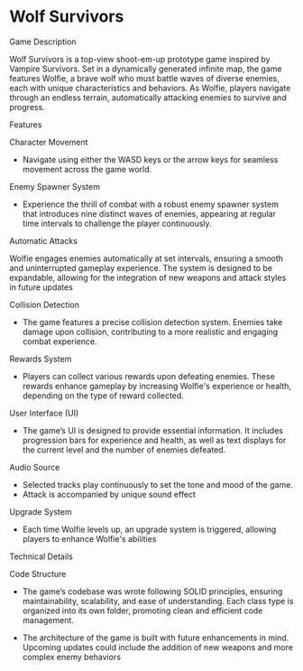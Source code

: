 # Wolf Survivors

Game Description

Wolf Survivors is a top-view shoot-em-up prototype game inspired by Vampire Survivors. Set in a dynamically generated infinite map, the game features Wolfie, a brave wolf who must battle waves of diverse enemies, each with unique characteristics and behaviors. As Wolfie, players navigate through an endless terrain, automatically attacking enemies to survive and progress.

Features

Character Movement
- Navigate using either the WASD keys or the arrow keys for seamless movement across the game world.
  
Enemy Spawner System

- Experience the thrill of combat with a robust enemy spawner system that introduces nine distinct waves of enemies, appearing at regular time intervals to challenge the player continuously.
  
Automatic Attacks

Wolfie engages enemies automatically at set intervals, ensuring a smooth and uninterrupted gameplay experience. The system is designed to be expandable, allowing for the integration of new weapons and attack styles in future updates

Collision Detection

- The game features a precise collision detection system. Enemies take damage upon collision, contributing to a more realistic and engaging combat experience.

Rewards System

- Players can collect various rewards upon defeating enemies. These rewards enhance gameplay by increasing Wolfie's experience or health, depending on the type of reward collected.

User Interface (UI)

- The game’s UI is designed to provide essential information. It includes progression bars for experience and health, as well as text displays for the current level and the number of enemies defeated.

Audio Source

- Selected tracks play continuously to set the tone and mood of the game.
- Attack is accompanied by unique sound effect

Upgrade System

- Each time Wolfie levels up, an upgrade system is triggered, allowing players to enhance Wolfie's abilities

Technical Details

Code Structure

- The game’s codebase was wrote following SOLID principles, ensuring maintainability, scalability, and ease of understanding. Each class type is organized into its own folder, promoting clean and efficient code management.

- The architecture of the game is built with future enhancements in mind. Upcoming updates could include the addition of new weapons and more complex enemy behaviors
